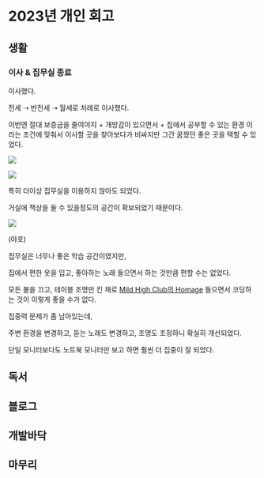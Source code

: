 # 2023년 개인 회고

## 생활

### 이사 & 집무실 종료

  

이사했다.

전세 ➝ 반전세 ➝ 월세로 차례로 이사했다.

이번엔 절대 보증금을 줄여야지 + 개방감이 있으면서 + 집에서 공부할 수 있는 환경 이라는 조건에 맞춰서 이사할 곳을 찾아보다가 비싸지만 그간 꿈꿨던 좋은 곳을 택할 수 있었다.

![](https://t3686375.p.clickup-attachments.com/t3686375/ccc9a39b-18ec-44f1-977c-de3920a42863/image.png)

![](https://t3686375.p.clickup-attachments.com/t3686375/b7ce1c47-1837-4660-a506-6121444e4bbf/image.png)

특히 더이상 집무실을 이용하지 않아도 되었다.

거실에 책상을 둘 수 있을정도의 공간이 확보되었기 때문이다.

![](https://t3686375.p.clickup-attachments.com/t3686375/0403150a-be9d-438f-96ce-a0b4e358c37a/image.png)

(야호)

  

집무실은 너무나 좋은 학습 공간이였지만,

집에서 편한 옷을 입고, 좋아하는 노래 들으면서 하는 것만큼 편할 수는 없었다.

  

모든 불을 끄고, 테이블 조명만 킨 채로 [Mild High Club의 Homage](https://www.youtube.com/watch?v=oRGDhgITetc) 들으면서 코딩하는 것이 이렇게 좋을 수가 없다.

  

집중력 문제가 좀 남아있는데,

주변 환경을 변경하고, 듣는 노래도 변경하고, 조명도 조정하니 확실히 개선되었다.

단일 모니터보다도 노트북 모니터만 보고 하면 훨씬 더 집중이 잘 되었다.

## 독서


## 블로그

## 개발바닥


## 마무리